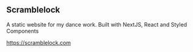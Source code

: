 ## Scramblelock

A static website for my dance work. 
Built with NextJS, React and Styled Components

https://scramblelock.com